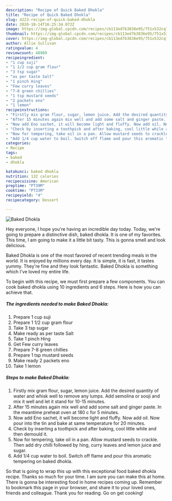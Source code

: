 ```yaml
---
description: "Recipe of Quick Baked Dhokla"
title: "Recipe of Quick Baked Dhokla"
slug: 4223-recipe-of-quick-baked-dhokla
date: 2020-10-14T16:25:34.072Z
image: https://img-global.cpcdn.com/recipes/cb113ed7b3836e95/751x532cq70/baked-dhokla-recipe-main-photo.jpg
thumbnail: https://img-global.cpcdn.com/recipes/cb113ed7b3836e95/751x532cq70/baked-dhokla-recipe-main-photo.jpg
cover: https://img-global.cpcdn.com/recipes/cb113ed7b3836e95/751x532cq70/baked-dhokla-recipe-main-photo.jpg
author: Allie Sullivan
ratingvalue: 4
reviewcount: 48989
recipeingredient:
- "1 cup suji"
- "1 1/2 cup gram flour"
- "3 tsp sugar"
- "as per taste Salt"
- "1 pinch Hing"
- "Few curry leaves"
- "7-8 green chillies"
- "1 tsp mustard seeds"
- "2 packets eno"
- "1 lemon"
recipeinstructions:
- "Firstly mix gram flour, sugar, lemon juice. Add the desired quantity of water and whisk well to remove any lumps. Add semolina or sooji and mix it well and let it stand for 10-15 minutes."
- "After 15 minutes again mix well and add some salt and ginger paste. In the meantime preheat oven at 180 c for 5 minutes."
- "Now add Eno sachet, it will become light and fluffy. Now add oil. Now pour into the tin and bake at same temperature for 20 minutes."
- "Check by inserting a toothpick and after baking, cool little while and then demould it."
- "Now for tempering, take oil in a pan. Allow mustard seeds to crackle. Then add dry chilli followed by hing, curry leaves and lemon juice and sugar."
- "Add 1/4 cup water to boil. Switch off flame and pour this aromatic tempering on baked dhokla."
categories:
- Recipe
tags:
- baked
- dhokla

katakunci: baked dhokla 
nutrition: 132 calories
recipecuisine: American
preptime: "PT39M"
cooktime: "PT33M"
recipeyield: "4"
recipecategory: Dessert

---
```



![Baked Dhokla](https://img-global.cpcdn.com/recipes/cb113ed7b3836e95/751x532cq70/baked-dhokla-recipe-main-photo.jpg)

Hey everyone, I hope you're having an incredible day today. Today, we're going to prepare a distinctive dish, baked dhokla. It is one of my favorites. This time, I am going to make it a little bit tasty. This is gonna smell and look delicious.

Baked Dhokla is one of the most favored of recent trending meals in the world. It is enjoyed by millions every day. It is simple, it is fast, it tastes yummy. They're fine and they look fantastic. Baked Dhokla is something which I've loved my entire life.




To begin with this recipe, we must first prepare a few components. You can cook baked dhokla using 10 ingredients and 6 steps. Here is how you can achieve that.

<!--inarticleads1-->

##### The ingredients needed to make Baked Dhokla:

1. Prepare 1 cup suji
1. Prepare 1 1/2 cup gram flour
1. Take 3 tsp sugar
1. Make ready as per taste Salt
1. Take 1 pinch Hing
1. Get Few curry leaves
1. Prepare 7-8 green chillies
1. Prepare 1 tsp mustard seeds
1. Make ready 2 packets eno
1. Take 1 lemon




<!--inarticleads2-->

##### Steps to make Baked Dhokla:

1. Firstly mix gram flour, sugar, lemon juice. Add the desired quantity of water and whisk well to remove any lumps. Add semolina or sooji and mix it well and let it stand for 10-15 minutes.
1. After 15 minutes again mix well and add some salt and ginger paste. In the meantime preheat oven at 180 c for 5 minutes.
1. Now add Eno sachet, it will become light and fluffy. Now add oil. Now pour into the tin and bake at same temperature for 20 minutes.
1. Check by inserting a toothpick and after baking, cool little while and then demould it.
1. Now for tempering, take oil in a pan. Allow mustard seeds to crackle. Then add dry chilli followed by hing, curry leaves and lemon juice and sugar.
1. Add 1/4 cup water to boil. Switch off flame and pour this aromatic tempering on baked dhokla.




So that is going to wrap this up with this exceptional food baked dhokla recipe. Thanks so much for your time. I am sure you can make this at home. There is gonna be interesting food in home recipes coming up. Remember to bookmark this page in your browser, and share it to your loved ones, friends and colleague. Thank you for reading. Go on get cooking!
